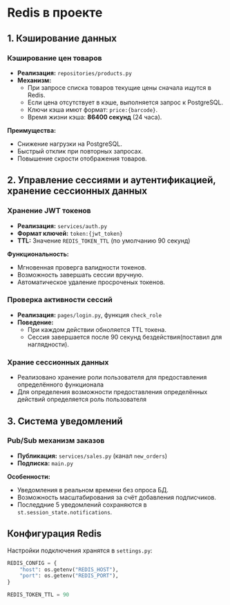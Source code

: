 # Redis в проекте

## 1. Кэширование данных

### Кэширование цен товаров
- **Реализация:** `repositories/products.py`
- **Механизм:**
  - При запросе списка товаров текущие цены сначала ищутся в Redis.
  - Если цена отсутствует в кэше, выполняется запрос к PostgreSQL.
  - Ключи кэша имют формат: `price:{barcode}`.
  - Время жизни кэша: **86400 секунд** (24 часа).

**Преимущества:**
- Снижение нагрузки на PostgreSQL.
- Быстрый отклик при повторных запросах.
- Повышение скрости отображения товаров.

## 2. Управление сессиями и аутентификацией, хранение сессионных данных

### Хранение JWT токенов
- **Реализация:** `services/auth.py`
- **Формат ключей:** `token:{jwt_token}`
- **TTL:** Значение `REDIS_TOKEN_TTL` (по умолчанию 90 секунд)

**Функциональность:**
- Мгновенная проверга валидности токенов.
- Возможность завершать сессии вручную.
- Автоматическое удаление просроченых токенов.

### Проверка активности сессий
- **Реализация:** `pages/login.py`, функция `check_role`
- **Поведение:**
  - При каждом действии обноляется TTL токена.
  - Сессия завершается после 90 секунд бездействия(поставил для наглядности).

### Храние сессионных данных
- Реализовано хранение роли пользователя для предоставления определённого функционала
- Для определения возможности предоставления определённых действий определяется роль пользователя 

## 3. Система уведомлений

### Pub/Sub механизм заказов
- **Публикация:** `services/sales.py` (канал `new_orders`)
- **Подписка:** `main.py`

**Особенности:**
- Уведомления в реальном времени без опроса БД.
- Возможность масштабирования за счёт добавления подписчиков.
- Последдние 5 уведомлений сохраняются в `st.session_state.notifications`.


## Конфигурация Redis

Настройки подключения хранятся в `settings.py`:

```python
REDIS_CONFIG = {
    "host": os.getenv("REDIS_HOST"),  
    "port": os.getenv("REDIS_PORT"),  
}

REDIS_TOKEN_TTL = 90  
